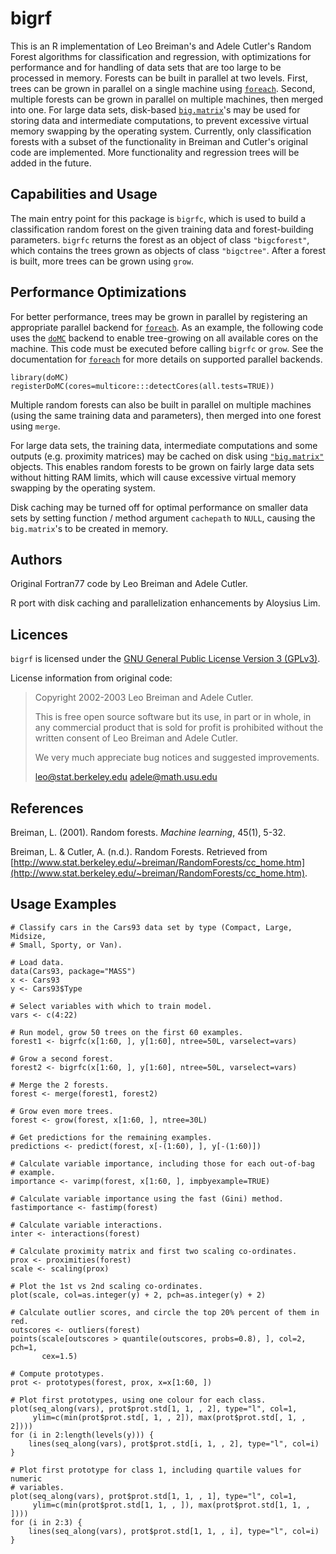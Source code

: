 bigrf
=====

This is an R implementation of Leo Breiman's and Adele Cutler's Random Forest algorithms for classification and regression, with optimizations for performance and for handling of data sets that are too large to be processed in memory. Forests can be built in parallel at two levels. First, trees can be grown in parallel on a single machine using [`foreach`](http://cran.r-project.org/web/packages/foreach/). Second, multiple forests can be grown in parallel on multiple machines, then merged into one. For large data sets, disk-based [`big.matrix`](http://cran.r-project.org/web/packages/bigmemory/)'s may be used for storing data and intermediate computations, to prevent excessive virtual memory swapping by the operating system. Currently, only classification forests with a subset of the functionality in Breiman and Cutler's original code are implemented. More functionality and regression trees will be added in the future.

Capabilities and Usage
----------------------

  The main entry point for this package is `bigrfc`, which is used to build a classification random forest on the given training data and forest-building parameters. `bigrfc` returns the forest as an object of class `"bigcforest"`, which contains the trees grown as objects of class `"bigctree"`. After a forest is built, more trees can be grown using `grow`.

Performance Optimizations
-------------------------

For better performance, trees may be grown in parallel by registering an appropriate parallel backend for [`foreach`](http://cran.r-project.org/web/packages). As an example, the following code uses the [`doMC`](http://cran.r-project.org/web/packages/doMC/) backend to enable tree-growing on all available cores on the machine. This code must be executed before calling `bigrfc` or `grow`. See the documentation for [`foreach`](http://cran.r-project.org/web/packages) for more details on supported parallel backends.

    library(doMC)
    registerDoMC(cores=multicore:::detectCores(all.tests=TRUE))

Multiple random forests can also be built in parallel on multiple machines (using the same training data and parameters), then merged into one forest using `merge`.

For large data sets, the training data, intermediate computations and some outputs (e.g. proximity matrices) may be cached on disk using [`"big.matrix"`](http://cran.r-project.org/web/packages/bigmemory/) objects. This enables random forests to be grown on fairly large data sets without hitting RAM limits, which will cause excessive virtual memory swapping by the operating system.

Disk caching may be turned off for optimal performance on smaller data sets by setting function / method argument `cachepath` to `NULL`, causing the `big.matrix`'s to be created in memory.

Authors
-------

Original Fortran77 code by Leo Breiman and Adele Cutler.
  
R port with disk caching and parallelization enhancements by Aloysius Lim.

Licences
--------

`bigrf` is licensed under the [GNU General Public License Version 3 (GPLv3)](http://www.gnu.org/licenses/gpl.html).

License information from original code:

> Copyright 2002-2003  Leo Breiman and Adele Cutler.
> 
> This is free open source software but its use, in part or in whole, in any commercial product that is sold for profit is prohibited without the written consent of Leo Breiman and Adele Cutler.
> 
> We very much appreciate bug notices and suggested improvements.
> 
> leo@stat.berkeley.edu   adele@math.usu.edu

References
----------

Breiman, L. (2001). Random forests. *Machine learning*, 45(1), 5-32.
  
Breiman, L. & Cutler, A. (n.d.). Random Forests. Retrieved from [http://www.stat.berkeley.edu/~breiman/RandomForests/cc_home.htm](http://www.stat.berkeley.edu/~breiman/RandomForests/cc_home.htm).

Usage Examples
--------------
    # Classify cars in the Cars93 data set by type (Compact, Large, Midsize,
    # Small, Sporty, or Van).
    
    # Load data.
    data(Cars93, package="MASS")
    x <- Cars93
    y <- Cars93$Type
    
    # Select variables with which to train model.
    vars <- c(4:22)
    
    # Run model, grow 50 trees on the first 60 examples.
    forest1 <- bigrfc(x[1:60, ], y[1:60], ntree=50L, varselect=vars)
    
    # Grow a second forest.
    forest2 <- bigrfc(x[1:60, ], y[1:60], ntree=50L, varselect=vars)
    
    # Merge the 2 forests.
    forest <- merge(forest1, forest2)
	
	# Grow even more trees.
	forest <- grow(forest, x[1:60, ], ntree=30L)
	
    # Get predictions for the remaining examples.
    predictions <- predict(forest, x[-(1:60), ], y[-(1:60)])
    
    # Calculate variable importance, including those for each out-of-bag
    # example.
    importance <- varimp(forest, x[1:60, ], impbyexample=TRUE)
    
    # Calculate variable importance using the fast (Gini) method.
    fastimportance <- fastimp(forest)
    
    # Calculate variable interactions.
    inter <- interactions(forest)
    
    # Calculate proximity matrix and first two scaling co-ordinates.
    prox <- proximities(forest)
    scale <- scaling(prox)
    
    # Plot the 1st vs 2nd scaling co-ordinates.
    plot(scale, col=as.integer(y) + 2, pch=as.integer(y) + 2)

    # Calculate outlier scores, and circle the top 20% percent of them in red.
    outscores <- outliers(forest)
    points(scale[outscores > quantile(outscores, probs=0.8), ], col=2, pch=1,
           cex=1.5)
    
    # Compute prototypes.
    prot <- prototypes(forest, prox, x=x[1:60, ])
    
    # Plot first prototypes, using one colour for each class.
    plot(seq_along(vars), prot$prot.std[1, 1, , 2], type="l", col=1,
         ylim=c(min(prot$prot.std[, 1, , 2]), max(prot$prot.std[, 1, , 2])))
    for (i in 2:length(levels(y))) {
        lines(seq_along(vars), prot$prot.std[i, 1, , 2], type="l", col=i)
    }

    # Plot first prototype for class 1, including quartile values for numeric
    # variables.
    plot(seq_along(vars), prot$prot.std[1, 1, , 1], type="l", col=1,
         ylim=c(min(prot$prot.std[1, 1, , ]), max(prot$prot.std[1, 1, , ])))
    for (i in 2:3) {
        lines(seq_along(vars), prot$prot.std[1, 1, , i], type="l", col=i)
    }
    

